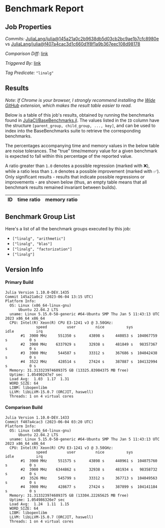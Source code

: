 # Benchmark Report

## Job Properties

*Commits:* [JuliaLang/julia@145a21a0c2b9638db5d03cb2bc9ae1b7cfc8980e](https://github.com/JuliaLang/julia/commit/145a21a0c2b9638db5d03cb2bc9ae1b7cfc8980e) vs [JuliaLang/julia@f407a4cac3d1c660d1f8f1a9b367eec108d98178](https://github.com/JuliaLang/julia/commit/f407a4cac3d1c660d1f8f1a9b367eec108d98178)

*Comparison Diff:* [link](https://github.com/JuliaLang/julia/compare/f407a4cac3d1c660d1f8f1a9b367eec108d98178..145a21a0c2b9638db5d03cb2bc9ae1b7cfc8980e)

*Triggered By:* [link](https://github.com/JuliaLang/julia/pull/50058#issuecomment-1575693936)

*Tag Predicate:* `"linalg"`

## Results

*Note: If Chrome is your browser, I strongly recommend installing the [Wide GitHub](https://chrome.google.com/webstore/detail/wide-github/kaalofacklcidaampbokdplbklpeldpj?hl=en)
extension, which makes the result table easier to read.*

Below is a table of this job's results, obtained by running the benchmarks found in
[JuliaCI/BaseBenchmarks.jl](https://github.com/JuliaCI/BaseBenchmarks.jl). The values
listed in the `ID` column have the structure `[parent_group, child_group, ..., key]`,
and can be used to index into the BaseBenchmarks suite to retrieve the corresponding
benchmarks.

The percentages accompanying time and memory values in the below table are noise tolerances. The "true"
time/memory value for a given benchmark is expected to fall within this percentage of the reported value.

A ratio greater than `1.0` denotes a possible regression (marked with :x:), while a ratio less
than `1.0` denotes a possible improvement (marked with :white_check_mark:). Only significant results - results
that indicate possible regressions or improvements - are shown below (thus, an empty table means that all
benchmark results remained invariant between builds).

| ID | time ratio | memory ratio |
|----|------------|--------------|

## Benchmark Group List

Here's a list of all the benchmark groups executed by this job:

- `["linalg", "arithmetic"]`
- `["linalg", "blas"]`
- `["linalg", "factorization"]`
- `["linalg"]`

## Version Info

#### Primary Build

```
Julia Version 1.10.0-DEV.1435
Commit 145a21a0c2 (2023-06-04 13:15 UTC)
Platform Info:
  OS: Linux (x86_64-linux-gnu)
      Ubuntu 22.04.2 LTS
  uname: Linux 5.15.0-58-generic #64-Ubuntu SMP Thu Jan 5 11:43:13 UTC 2023 x86_64 x86_64
  CPU: Intel(R) Xeon(R) CPU E3-1241 v3 @ 3.50GHz: 
              speed         user         nice          sys         idle          irq
       #1  3900 MHz     551350 s      43898 s     440853 s  104067759 s          0 s
       #2  3900 MHz    6337929 s      32938 s     481849 s   98357367 s          0 s
       #3  3900 MHz     544587 s      33312 s     367686 s  104042438 s          0 s
       #4  3522 MHz     428514 s      27424 s     387887 s  104132994 s          0 s
  Memory: 31.313323974609375 GB (13325.83984375 MB free)
  Uptime: 1.05490247e7 sec
  Load Avg:  1.03  1.17  1.31
  WORD_SIZE: 64
  LIBM: libopenlibm
  LLVM: libLLVM-15.0.7 (ORCJIT, haswell)
  Threads: 1 on 4 virtual cores

```

#### Comparison Build

```
Julia Version 1.10.0-DEV.1433
Commit f407a4cac3 (2023-06-04 03:20 UTC)
Platform Info:
  OS: Linux (x86_64-linux-gnu)
      Ubuntu 22.04.2 LTS
  uname: Linux 5.15.0-58-generic #64-Ubuntu SMP Thu Jan 5 11:43:13 UTC 2023 x86_64 x86_64
  CPU: Intel(R) Xeon(R) CPU E3-1241 v3 @ 3.50GHz: 
              speed         user         nice          sys         idle          irq
       #1  3900 MHz     551575 s      43898 s     440961 s  104075760 s          0 s
       #2  3900 MHz    6344862 s      32938 s     481934 s   98358732 s          0 s
       #3  3526 MHz     545799 s      33312 s     367713 s  104049563 s          0 s
       #4  3900 MHz     428677 s      27424 s     387899 s  104141184 s          0 s
  Memory: 31.313323974609375 GB (13304.22265625 MB free)
  Uptime: 1.054986326e7 sec
  Load Avg:  1.24  1.11  1.15
  WORD_SIZE: 64
  LIBM: libopenlibm
  LLVM: libLLVM-15.0.7 (ORCJIT, haswell)
  Threads: 1 on 4 virtual cores

```
